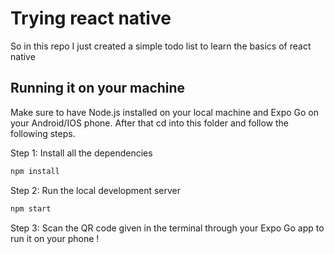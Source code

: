 # Trying react native

So in this repo I just created a simple todo list to learn the basics of react native

## Running it on your machine

Make sure to have Node.js installed on your local machine and Expo Go on your Android/IOS phone. After that cd into this folder and follow the following steps.

Step 1:
Install all the dependencies

```bash
npm install
```

Step 2:
Run the local development server

```bash
npm start
```

Step 3:
Scan the QR code given in the terminal through your Expo Go app to run it on your phone !
